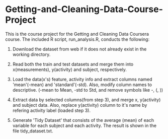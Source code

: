 # Getting-and-Cleaning-Data-Course-Project

This is the course project for the Getting and Cleaning Data Coursera course.
The included R script, run_analysis.R, conducts the following:

1. Download the dataset from web if it does not already exist in the working directory.

2. Read both the train and test datasets and merge them into x(measurements), y(activity) and subject, respectively.

3. Load the data(x's) feature, activity info and extract columns named 'mean'(-mean) and 'standard'(-std). Also, modify column names to descriptive. (-mean to Mean, -std to Std, and remove symbols like -, (, ))

4. Extract data by selected columns(from step 3), and merge x, y(activity) and subject data. Also, replace y(activity) column to it's name by refering activity label (loaded step 3).

5. Generate 'Tidy Dataset' that consists of the average (mean) of each variable for each subject and each activity. The result is shown in the file tidy_dataset.txt.
